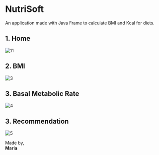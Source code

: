 # NutriSoft
An application made with Java Frame to calculate BMI and Kcal for diets.
## 1. Home
![11](https://github.com/monocat-maria/NutriSoft/assets/129681589/1726ec0a-61cf-4bb4-8dcc-229b3d5cba26)


## 2. BMI
![3](https://github.com/monocat-maria/NutriSoft/assets/129681589/b2ad1ef4-60f4-4abe-9bbd-708086ac2512)

## 3. Basal Metabolic Rate
![4](https://github.com/monocat-maria/NutriSoft/assets/129681589/e969a267-4b99-478c-8f3b-cdcbb921a47e)

## 3. Recommendation 
![5](https://github.com/monocat-maria/NutriSoft/assets/129681589/53e9118e-5ae5-41dc-9a7f-376433361c85)

Made by, </br>
**Maria**
